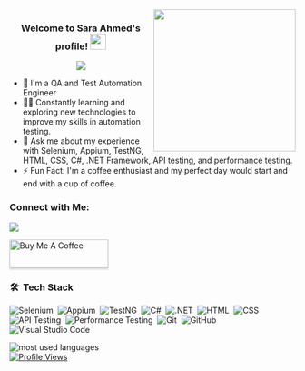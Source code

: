 <img width="250" align="right" src="https://c.tenor.com/_DOBjnGspYAAAAAM/code-coding.gif">

<h3 align="center">
  Welcome to Sara Ahmed's profile!
  <img src="https://media.giphy.com/media/hvRJCLFzcasrR4ia7z/giphy.gif" width="28">
</h3>

<!-- Typing SVG by DenverCoder1 - https://github.com/DenverCoder1/readme-typing-svg -->
<p align="center">
  <a href="https://github.com/DenverCoder1/readme-typing-svg"><img src="https://readme-typing-svg.herokuapp.com/?lines=QA%20and%20Test%20Automation%20Engineer;Always%20learning%20new%20things&font=Fira%20Code&center=true&width=440&height=45&color=f75c7e&vCenter=true&size=22"></a>
</p> 

- 🏢 I'm a QA and Test Automation Engineer
- 👨‍💻 Constantly learning and exploring new technologies to improve my skills in automation testing.
- 💬 Ask me about my experience with Selenium, Appium, TestNG, HTML, CSS, C#, .NET Framework, API testing, and performance testing.
- ⚡ Fun Fact: I'm a coffee enthusiast and my perfect day would start and end with a cup of coffee.


### Connect with Me:

<a href="http://www.linkedin.com/in/saraahmed000" target="_blank"><img src="https://img.shields.io/badge/-Sara%20Ahmed-0077B5?style=for-the-badge&logo=Linkedin&logoColor=white"/></a>


<a href="https://www.buymeacoffee.com/saraahmed" target="_blank"><img src="https://cdn.buymeacoffee.com/buttons/v2/lato-orange.png" alt="Buy Me A Coffee" style="height: 50px !important;width: 174px !important;box-shadow: 0px 3px 2px 0px rgba(190, 190, 190, 0.5) !important;-webkit-box-shadow: 0px 3px 2px 0px rgba(190, 190, 190, 0.5) !important;" ></a>

### 🛠 &nbsp;Tech Stack
![Selenium](https://img.shields.io/badge/-Selenium-05122A?style=flat&logo=selenium&logoColor=43B02A)&nbsp;
![Appium](https://img.shields.io/badge/-Appium-05122A?style=flat&logo=appium&logoColor=02569B)&nbsp;
![TestNG](https://img.shields.io/badge/-TestNG-05122A?style=flat&logo=testng&logoColor=CF0808)&nbsp;
![C#](https://img.shields.io/badge/-CSharp-05122A?style=flat&logo=c-sharp&logoColor=239120)&nbsp;
![.NET](https://img.shields.io/badge/-.NET%20Framework-05122A?style=flat&logo=.net&logoColor=512BD4)&nbsp;
![HTML](https://img.shields.io/badge/-HTML-05122A?style=flat&logo=HTML5)&nbsp;
![CSS](https://img.shields.io/badge/-CSS-05122A?style=flat&logo=CSS3&logoColor=1572B6)&nbsp;
![API Testing](https://img.shields.io/badge/-API%20Testing-05122A?style=flat&logo=swagger&logoColor=85ea2d)&nbsp;
![Performance Testing](https://img.shields.io/badge/-Performance%20Testing-05122A?style=flat&logo=loadrunner&logoColor=0080ff)&nbsp;
![Git](https://img.shields.io/badge/-Git-05122A?style=flat&logo=git)&nbsp;
![GitHub](https://img.shields.io/badge/-GitHub-05122A?style=flat&logo=github)&nbsp;
![Visual Studio Code](https://img.shields.io/badge/-Visual%20Studio%20Code-05122A?style=flat&logo=visual-studio-code&logoColor=007ACC)&nbsp;

<img align="left" src="https://github-readme-stats.vercel.app/api/top-langs?username=yousefdergham&show_icons=true&locale=en&layout=compact&theme=radical" alt="most used languages" />
<br>

<a href="https://komarev.com/ghpvc/?username=saraahmed&style=for-the-badge">
    <img src="https://komarev.com/ghpvc/?username=saraahmed&style=for-the-badge" alt="Profile Views" />
</a>
